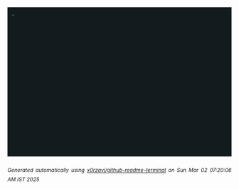 <div align="justify">
<picture>
    <source media="(prefers-color-scheme: dark)" srcset="./output.gif">
    <source media="(prefers-color-scheme: light)" srcset="./output.gif">
    <img alt="GIFOS" src="output.gif">
</picture>

<sub><i>Generated automatically using [x0rzavi/github-readme-terminal](https://github.com/x0rzavi/github-readme-terminal) on Sun Mar 02 07:20:06 AM IST 2025</i></sub>

<!-- <details>
<summary>More details</summary>

</details> -->
</div>

<!-- Image deletion URL: NONE -->